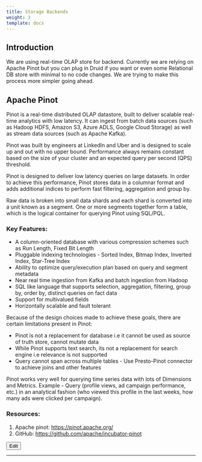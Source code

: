 ```yaml
---
title: Storage Backends
weight: 3
template: docs
---
```


## Introduction
We are using real-time OLAP store for backend. Currently we are relying on Apache Pinot but you can plug in Druid if you want or even some Relational DB store with minimal to no code changes. We are trying to make this process more simpler going ahead. 

## Apache Pinot
Pinot is a real-time distributed OLAP datastore, built to deliver scalable real-time analytics with low latency. It can ingest from batch data sources (such as Hadoop HDFS, Amazon S3, Azure ADLS, Google Cloud Storage) as well as stream data sources (such as Apache Kafka). 

Pinot was built by engineers at LinkedIn and Uber and is designed to scale up and out with no upper bound. Performance always remains constant based on the size of your cluster and an expected query per second (QPS) threshold.

Pinot is designed to deliver low latency queries on large datasets. In order to achieve this performance, Pinot stores data in a columnar format and adds additional indices to perform fast filtering, aggregation and group by.

Raw data is broken into small data shards and each shard is converted into a unit known as a segment. One or more segments together form a table, which is the logical container for querying Pinot using SQL/PQL.

### Key Features:
- A column-oriented database with various compression schemes such as Run Length, Fixed Bit Length
- Pluggable indexing technologies - Sorted Index, Bitmap Index, Inverted Index, Star-Tree Index
- Ability to optimize query/execution plan based on query and segment metadata
- Near real time ingestion from Kafka and batch ingestion from Hadoop
- SQL like language that supports selection, aggregation, filtering, group by, order by, distinct queries on fact data
- Support for multivalued fields
- Horizontally scalable and fault tolerant

Because of the design choices made to achieve these goals, there are certain limitations present in Pinot:

- Pinot is not a replacement for database i.e it cannot be used as source of truth store, cannot mutate data
- While Pinot supports text search, its not a replacement for search engine i.e relevance is not supported
- Query cannot span across multiple tables - Use Presto-Pinot connector to achieve joins and other features

Pinot works very well for querying time series data with lots of Dimensions and Metrics. Example - Query (profile views, ad campaign performance, etc.) in an analytical fashion (who viewed this profile in the last weeks, how many ads were clicked per campaign).

### Resources:
1. Apache pinot: https://pinot.apache.org/
2. GitHub: https://github.com/apache/incubator-pinot 

<a href="https://github.com/hypertrace/hypertrace-docs-website/tree/master/src/pages/docs/arch/backends.md">
<button type="button">Edit</button></a>

***
